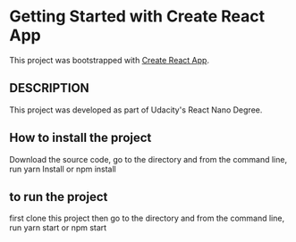 # Getting Started with Create React App

This project was bootstrapped with [Create React App](https://github.com/facebook/create-react-app).

## DESCRIPTION

This project was developed as part of Udacity's React Nano Degree.


## How to install the project

Download the source code, go to the directory and from the 
command line, run yarn Install or npm install 

## to run the project
first clone this project then
go to the directory and from the 
command line, run yarn start or npm start

